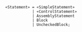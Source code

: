 <!-- This file is generated automatically by infrastructure scripts. Please don't edit by hand. -->

```{ .ebnf .slang-ebnf #Statement }
«Statement» = «SimpleStatement»
            | «ControlStatement»
            | AssemblyStatement
            | Block
            | UncheckedBlock;
```
